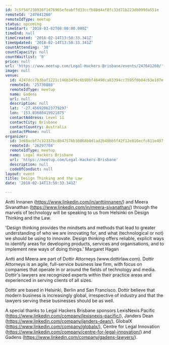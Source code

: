 ```yaml
---
id: 7c5f54f230930f1d76965efeabffd33ccfb80d4af8fc33d71b223db099da551e
remoteId: '247641260'
remoteIdType: meetup
status: upcoming
timeStart: '2018-03-02T08:00:00.000Z'
timeEnd: null
timeCreated: '2018-02-14T13:50:33.341Z'
timeUpdated: '2018-02-14T13:50:33.341Z'
countAttending: '38'
countCapacity: null
countWaitlist: '0'
price: null
url: 'https://www.meetup.com/Legal-Hackers-Brisbane/events/247641260/'
image: null
venue:
  id: 4247dcc7b3baf1221c146b34f6c6b90bf48490ca03394cc7595f0b04c63e107e
  remoteId: '25730880'
  remoteIdType: meetup
  name: Gadens
  url: null
  description: null
  lat: '-27.456920623779297'
  lon: '153.03680419921875'
  contactAddress: Level 11
  contactCity: Brisbane
  contactCountry: Australia
  contactPhone: null
organizer:
  id: 3e68acbf7c32337bc8b47576b30868b0d1ad2b48bb5f42f12e816ecfc811e497
  remoteId: '26297704'
  remoteIdType: meetup
  name: Legal Hackers Brisbane
  url: 'https://meetup.com/Legal-Hackers-Brisbane'
  description: null
  codeOfConduct: null
layout: event
title: Design Thinking and the Law
date: '2018-02-14T13:50:33.341Z'

---
```

<p>Antti Innanen (<a href="https://www.linkedin.com/in/anttiinnanen/" class="linkified">https://www.linkedin.com/in/anttiinnanen/</a>) and Meera Sivanathan (<a href="https://www.linkedin.com/in/meera-sivanathan/" class="linkified">https://www.linkedin.com/in/meera-sivanathan/</a>) through the marvels of technology will be speaking to us from Helsinki on Design Thinking and the Law.</p> <p>'Design thinking provides the mindsets and methods that lead to greater understanding of who we are innovating for, and what (technological or not) we should be using to innovate. Design thinking offers reliable, explicit ways to identify areas for developing products, services and organisations, and to implement new ways of doing things.' Margaret Hagan</p> <p>Antti and Meera are part of Dottir Attorneys (www.dottirlaw.com). Dottir Attorneys is an agile, full-service business law firm, with focus on companies that operate in or around the fields of technology and media. Dottir's lawyers are recognized experts within their practice areas and experienced in serving clients of all sizes.</p> <p>Dottir are based in Helsinki, Berlin and San Francisco. Dottir believe that modern business is increasingly global, irrespective of industry and that the lawyers serving these businesses should be as well.</p> <p>A special thanks to Legal Hackers Brisbane sponsors LexisNexis Pacific (<a href="https://www.linkedin.com/company/lexisnexis-pacific/" class="linkified">https://www.linkedin.com/company/lexisnexis-pacific/</a>), Janders Dean (<a href="https://www.linkedin.com/company/janders-dean/" class="linkified">https://www.linkedin.com/company/janders-dean/</a>), GlobalX (<a href="https://www.linkedin.com/company/globalx/" class="linkified">https://www.linkedin.com/company/globalx/</a>), Centre for Legal Innovation (<a href="https://www.linkedin.com/company/centre-for-legal-innovation/" class="linkified">https://www.linkedin.com/company/centre-for-legal-innovation/</a>) and Gadens (<a href="https://www.linkedin.com/company/gadens-lawyers/" class="linkified">https://www.linkedin.com/company/gadens-lawyers/</a>).</p>
